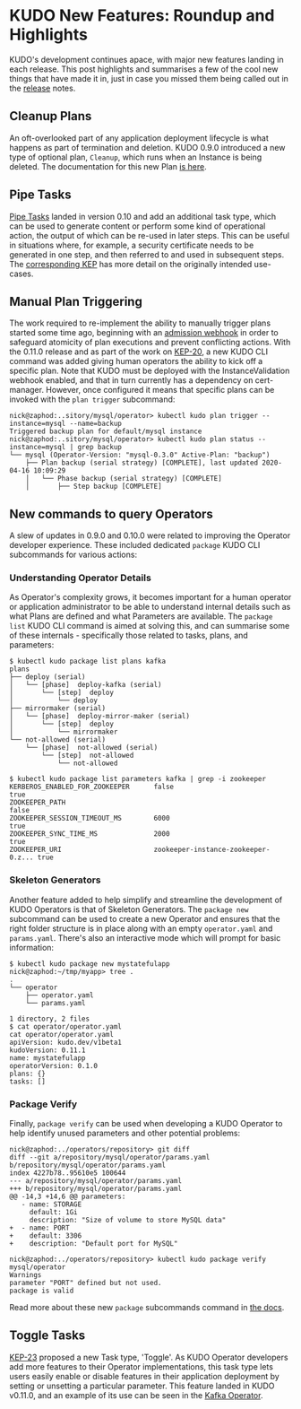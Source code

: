 # KUDO New Features: Roundup and Highlights

KUDO's development continues apace, with major new features landing in each release.  This post highlights and summarises a few of the cool new things that have made it in, just in case you missed them being called out in the [release](https://github.com/kudobuilder/kudo/releases) notes.

## Cleanup Plans

An oft-overlooked part of any application deployment lifecycle is what happens as part of termination and deletion.  KUDO 0.9.0 introduced a new type of optional plan, `Cleanup`, which runs when an Instance is being deleted.  The documentation for this new Plan [is here](https://kudo.dev/docs/developing-operators/plans.html#cleanup-plans).

## Pipe Tasks

[Pipe Tasks](https://kudo.dev/docs/developing-operators/tasks.html#pipe-task) landed in version 0.10 and add an additional task type, which can be used to generate content or perform some kind of operational action, the output of which can be re-used in later steps.  This can be useful in situations where, for example, a security certificate needs to be generated in one step, and then referred to and used in subsequent steps.  The [corresponding KEP](https://github.com/kudobuilder/kudo/blob/master/keps/0017-pipe-tasks.md) has more detail on the originally intended use-cases.

## Manual Plan Triggering

The work required to re-implement the ability to manually trigger plans started some time ago, beginning with an [admission webhook](https://github.com/kudobuilder/kudo/blob/master/keps/0018-controller-overhaul.md#admission-webhook) in order to safeguard atomicity of plan executions and prevent conflicting actions.  With the 0.11.0 release and as part of the work on [KEP-20](https://github.com/kudobuilder/kudo/blob/master/keps/0020-manual-plan-execution.md), a new KUDO CLI command was added giving human operators the ability to kick off a specific plan.  Note that KUDO must be deployed with the InstanceValidation webhook enabled, and that in turn currently has a dependency on cert-manager.  However, once configured it means that specific plans can be invoked with the `plan trigger` subcommand:

```shell
nick@zaphod:..sitory/mysql/operator> kubectl kudo plan trigger --instance=mysql --name=backup
Triggered backup plan for default/mysql instance
nick@zaphod:..sitory/mysql/operator> kubectl kudo plan status --instance=mysql | grep backup    
└── mysql (Operator-Version: "mysql-0.3.0" Active-Plan: "backup")
    ├── Plan backup (serial strategy) [COMPLETE], last updated 2020-04-16 10:09:29
    │   └── Phase backup (serial strategy) [COMPLETE]
    │       ├── Step backup [COMPLETE]
```

## New commands to query Operators

A slew of updates in 0.9.0 and 0.10.0 were related to improving the Operator developer experience.  These included dedicated `package` KUDO CLI subcommands for various actions:

### Understanding Operator Details

As Operator's complexity grows, it becomes important for a human operator or application administrator to be able to understand internal details such as what Plans are defined and what Parameters are available.  The `package list` KUDO CLI command is aimed at solving this, and can summarise some of these internals - specifically those related to tasks, plans, and parameters:

```shell
$ kubectl kudo package list plans kafka
plans
├── deploy (serial)
│   └── [phase]  deploy-kafka (serial)
│       └── [step]  deploy
│           └── deploy
├── mirrormaker (serial)
│   └── [phase]  deploy-mirror-maker (serial)
│       └── [step]  deploy
│           └── mirrormaker
└── not-allowed (serial)
    └── [phase]  not-allowed (serial)
        └── [step]  not-allowed
            └── not-allowed

$ kubectl kudo package list parameters kafka | grep -i zookeeper
KERBEROS_ENABLED_FOR_ZOOKEEPER     	false                              	true    
ZOOKEEPER_PATH                     	                                   	false   
ZOOKEEPER_SESSION_TIMEOUT_MS       	6000                               	true    
ZOOKEEPER_SYNC_TIME_MS             	2000                               	true    
ZOOKEEPER_URI                      	zookeeper-instance-zookeeper-0.z...	true    
```

### Skeleton Generators

Another feature added to help simplify and streamline the development of KUDO Operators is that of Skeleton Generators.  The `package new` subcommand can be used to create a new Operator and ensures that the right folder structure is in place along with an empty `operator.yaml` and `params.yaml`.  There's also an interactive mode which will prompt for basic information:

```shell
$ kubectl kudo package new mystatefulapp
nick@zaphod:~/tmp/myapp> tree .
.
└── operator
    ├── operator.yaml
    └── params.yaml

1 directory, 2 files
$ cat operator/operator.yaml
cat operator/operator.yaml 
apiVersion: kudo.dev/v1beta1
kudoVersion: 0.11.1
name: mystatefulapp
operatorVersion: 0.1.0
plans: {}
tasks: []
```

### Package Verify

Finally, `package verify` can be used when developing a KUDO Operator to help identify unused parameters and other potential problems:

```shell
nick@zaphod:../operators/repository> git diff
diff --git a/repository/mysql/operator/params.yaml b/repository/mysql/operator/params.yaml
index 4227b78..95610e5 100644
--- a/repository/mysql/operator/params.yaml
+++ b/repository/mysql/operator/params.yaml
@@ -14,3 +14,6 @@ parameters:
   - name: STORAGE
     default: 1Gi
     description: "Size of volume to store MySQL data"
+  - name: PORT
+    default: 3306
+    description: "Default port for MySQL"

nick@zaphod:../operators/repository> kubectl kudo package verify mysql/operator
Warnings                              
parameter "PORT" defined but not used.
package is valid
```

Read more about these new `package` subcommands command in [the docs](https://kudo.dev/docs/cli.html#commands).

## Toggle Tasks

[KEP-23](https://github.com/kudobuilder/kudo/blob/master/keps/0023-enable-disable-features.md) proposed a new Task type, 'Toggle'.  As KUDO Operator developers add more features to their Operator implementations, this task type lets users easily enable or disable features in their application deployment by setting or unsetting a particular parameter.  This feature landed in KUDO v0.11.0, and an example of its use can be seen in the [Kafka Operator](https://github.com/kudobuilder/operators/blob/66532778f7d5467f080809d09b25880fde016f28/repository/kafka/operator/operator.yaml#L41).

<Authors about="yankcrime" />
